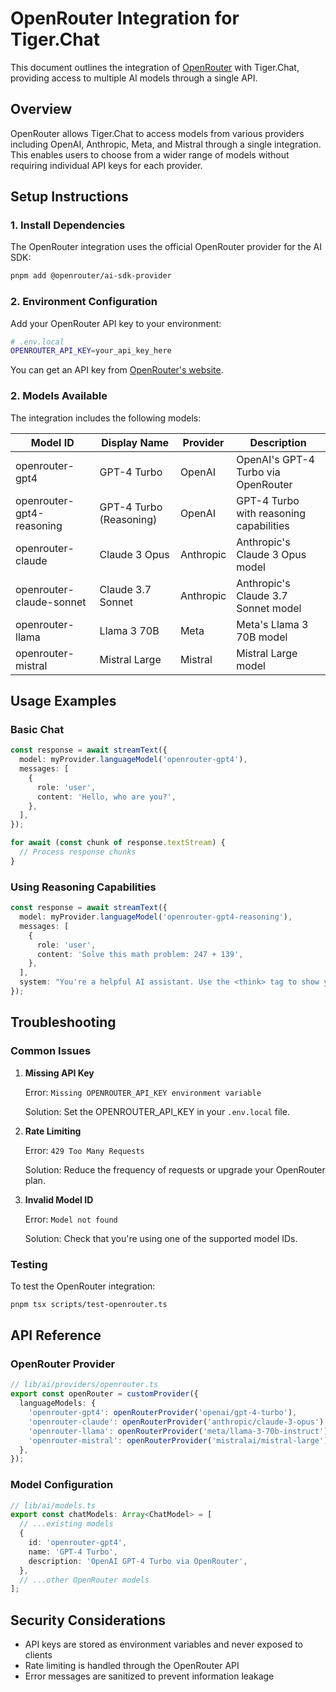 # OpenRouter Integration for Tiger.Chat

This document outlines the integration of [OpenRouter](https://openrouter.ai/) with Tiger.Chat, providing access to multiple AI models through a single API.

## Overview

OpenRouter allows Tiger.Chat to access models from various providers including OpenAI, Anthropic, Meta, and Mistral through a single integration. This enables users to choose from a wider range of models without requiring individual API keys for each provider.

## Setup Instructions

### 1. Install Dependencies

The OpenRouter integration uses the official OpenRouter provider for the AI SDK:

```bash
pnpm add @openrouter/ai-sdk-provider
```

### 2. Environment Configuration

Add your OpenRouter API key to your environment:

```bash
# .env.local
OPENROUTER_API_KEY=your_api_key_here
```

You can get an API key from [OpenRouter's website](https://openrouter.ai/keys).

### 2. Models Available

The integration includes the following models:

| Model ID | Display Name | Provider | Description |
|----------|--------------|----------|-------------|
| openrouter-gpt4 | GPT-4 Turbo | OpenAI | OpenAI's GPT-4 Turbo via OpenRouter |
| openrouter-gpt4-reasoning | GPT-4 Turbo (Reasoning) | OpenAI | GPT-4 Turbo with reasoning capabilities |
| openrouter-claude | Claude 3 Opus | Anthropic | Anthropic's Claude 3 Opus model |
| openrouter-claude-sonnet | Claude 3.7 Sonnet | Anthropic | Anthropic's Claude 3.7 Sonnet model |
| openrouter-llama | Llama 3 70B | Meta | Meta's Llama 3 70B model |
| openrouter-mistral | Mistral Large | Mistral | Mistral Large model |

## Usage Examples

### Basic Chat

```typescript
const response = await streamText({
  model: myProvider.languageModel('openrouter-gpt4'),
  messages: [
    {
      role: 'user',
      content: 'Hello, who are you?',
    },
  ],
});

for await (const chunk of response.textStream) {
  // Process response chunks
}
```

### Using Reasoning Capabilities

```typescript
const response = await streamText({
  model: myProvider.languageModel('openrouter-gpt4-reasoning'),
  messages: [
    {
      role: 'user',
      content: 'Solve this math problem: 247 + 139',
    },
  ],
  system: "You're a helpful AI assistant. Use the <think> tag to show your reasoning.",
});
```

## Troubleshooting

### Common Issues

1. **Missing API Key**
   
   Error: `Missing OPENROUTER_API_KEY environment variable`
   
   Solution: Set the OPENROUTER_API_KEY in your `.env.local` file.

2. **Rate Limiting**
   
   Error: `429 Too Many Requests`
   
   Solution: Reduce the frequency of requests or upgrade your OpenRouter plan.

3. **Invalid Model ID**
   
   Error: `Model not found`
   
   Solution: Check that you're using one of the supported model IDs.

### Testing

To test the OpenRouter integration:

```bash
pnpm tsx scripts/test-openrouter.ts
```

## API Reference

### OpenRouter Provider

```typescript
// lib/ai/providers/openrouter.ts
export const openRouter = customProvider({
  languageModels: {
    'openrouter-gpt4': openRouterProvider('openai/gpt-4-turbo'),
    'openrouter-claude': openRouterProvider('anthropic/claude-3-opus'),
    'openrouter-llama': openRouterProvider('meta/llama-3-70b-instruct'),
    'openrouter-mistral': openRouterProvider('mistralai/mistral-large'),
  },
});
```

### Model Configuration

```typescript
// lib/ai/models.ts
export const chatModels: Array<ChatModel> = [
  // ...existing models
  {
    id: 'openrouter-gpt4',
    name: 'GPT-4 Turbo',
    description: 'OpenAI GPT-4 Turbo via OpenRouter',
  },
  // ...other OpenRouter models
];
```

## Security Considerations

- API keys are stored as environment variables and never exposed to clients
- Rate limiting is handled through the OpenRouter API
- Error messages are sanitized to prevent information leakage
